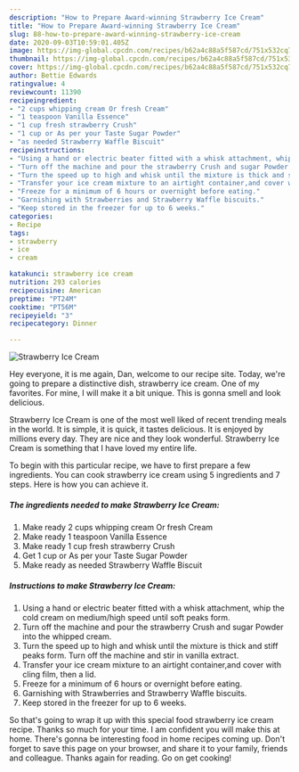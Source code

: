 ```yaml
---
description: "How to Prepare Award-winning Strawberry Ice Cream"
title: "How to Prepare Award-winning Strawberry Ice Cream"
slug: 88-how-to-prepare-award-winning-strawberry-ice-cream
date: 2020-09-03T10:59:01.405Z
image: https://img-global.cpcdn.com/recipes/b62a4c88a5f587cd/751x532cq70/strawberry-ice-cream-recipe-main-photo.jpg
thumbnail: https://img-global.cpcdn.com/recipes/b62a4c88a5f587cd/751x532cq70/strawberry-ice-cream-recipe-main-photo.jpg
cover: https://img-global.cpcdn.com/recipes/b62a4c88a5f587cd/751x532cq70/strawberry-ice-cream-recipe-main-photo.jpg
author: Bettie Edwards
ratingvalue: 4
reviewcount: 11390
recipeingredient:
- "2 cups whipping cream Or fresh Cream"
- "1 teaspoon Vanilla Essence"
- "1 cup fresh strawberry Crush"
- "1 cup or As per your Taste Sugar Powder"
- "as needed Strawberry Waffle Biscuit"
recipeinstructions:
- "Using a hand or electric beater fitted with a whisk attachment, whip the cold cream on medium/high speed until soft peaks form."
- "Turn off the machine and pour the strawberry Crush and sugar Powder into the whipped cream."
- "Turn the speed up to high and whisk until the mixture is thick and stiff peaks form. Turn off the machine and stir in vanilla extract."
- "Transfer your ice cream mixture to an airtight container,and cover with cling film, then a lid."
- "Freeze for a minimum of 6 hours or overnight before eating."
- "Garnishing with Strawberries and Strawberry Waffle biscuits."
- "Keep stored in the freezer for up to 6 weeks."
categories:
- Recipe
tags:
- strawberry
- ice
- cream

katakunci: strawberry ice cream 
nutrition: 293 calories
recipecuisine: American
preptime: "PT24M"
cooktime: "PT56M"
recipeyield: "3"
recipecategory: Dinner

---
```



![Strawberry Ice Cream](https://img-global.cpcdn.com/recipes/b62a4c88a5f587cd/751x532cq70/strawberry-ice-cream-recipe-main-photo.jpg)

Hey everyone, it is me again, Dan, welcome to our recipe site. Today, we're going to prepare a distinctive dish, strawberry ice cream. One of my favorites. For mine, I will make it a bit unique. This is gonna smell and look delicious.

Strawberry Ice Cream is one of the most well liked of recent trending meals in the world. It is simple, it is quick, it tastes delicious. It is enjoyed by millions every day. They are nice and they look wonderful. Strawberry Ice Cream is something that I have loved my entire life.




To begin with this particular recipe, we have to first prepare a few ingredients. You can cook strawberry ice cream using 5 ingredients and 7 steps. Here is how you can achieve it.

<!--inarticleads1-->

##### The ingredients needed to make Strawberry Ice Cream:

1. Make ready 2 cups whipping cream Or fresh Cream
1. Make ready 1 teaspoon Vanilla Essence
1. Make ready 1 cup fresh strawberry Crush
1. Get 1 cup or As per your Taste Sugar Powder
1. Make ready as needed Strawberry Waffle Biscuit




<!--inarticleads2-->

##### Instructions to make Strawberry Ice Cream:

1. Using a hand or electric beater fitted with a whisk attachment, whip the cold cream on medium/high speed until soft peaks form.
1. Turn off the machine and pour the strawberry Crush and sugar Powder into the whipped cream.
1. Turn the speed up to high and whisk until the mixture is thick and stiff peaks form. Turn off the machine and stir in vanilla extract.
1. Transfer your ice cream mixture to an airtight container,and cover with cling film, then a lid.
1. Freeze for a minimum of 6 hours or overnight before eating.
1. Garnishing with Strawberries and Strawberry Waffle biscuits.
1. Keep stored in the freezer for up to 6 weeks.




So that's going to wrap it up with this special food strawberry ice cream recipe. Thanks so much for your time. I am confident you will make this at home. There's gonna be interesting food in home recipes coming up. Don't forget to save this page on your browser, and share it to your family, friends and colleague. Thanks again for reading. Go on get cooking!
